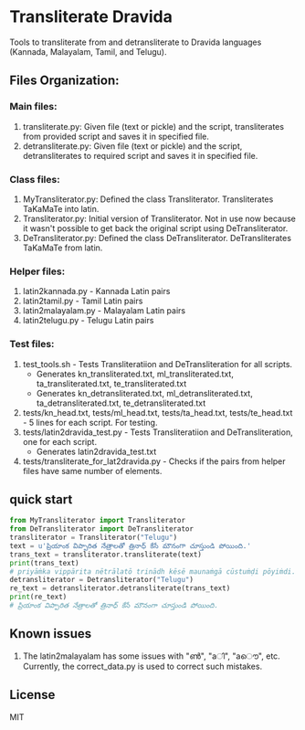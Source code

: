 # Transliterate Dravida

Tools to transliterate from and detransliterate to Dravida languages (Kannada, Malayalam, Tamil, and Telugu).

## Files Organization:
### Main files:
1. transliterate.py: Given file (text or pickle) and the script, transliterates from provided script and saves it in specified file.
2. detransliterate.py: Given file (text or pickle) and the script, detransliterates to required script and saves it in specified file.

### Class files:
1. MyTransliterator.py: Defined the class Transliterator. Transliterates TaKaMaTe into latin.
2. Transliterator.py: Initial version of Transliterator. Not in use now because it wasn't possible to get back the original script using DeTransliterator.
3. DeTransliterator.py: Defined the class DeTransliterator. DeTransliterates TaKaMaTe from latin.

### Helper files: 
1. latin2kannada.py - Kannada Latin pairs
2. latin2tamil.py - Tamil Latin pairs
3. latin2malayalam.py - Malayalam Latin pairs
4. latin2telugu.py - Telugu Latin pairs

### Test files:
1. test_tools.sh - Tests Transliteratiion and DeTransliteration for all scripts.
    - Generates kn_transliterated.txt, ml_transliterated.txt, ta_transliterated.txt, te_transliterated.txt
    - Generates kn_detransliterated.txt, ml_detransliterated.txt, ta_detransliterated.txt, te_detransliterated.txt
2. tests/kn_head.txt, tests/ml_head.txt, tests/ta_head.txt, tests/te_head.txt - 5 lines for each script. For testing.
3. tests/latin2dravida_test.py - Tests Transliteratiion and DeTransliteration, one for each script.
    - Generates latin2dravida_test.txt
4. tests/transliterate_for_lat2dravida.py - Checks if the pairs from helper files have same number of elements.


## quick start

```python
from MyTransliterator import Transliterator
from DeTransliterator import DeTransliterator
transliterator = Transliterator("Telugu")
text = u'ప్రియాంక విప్పారిత నేత్రాలతో త్రినాధ్ కేసే మౌనంగా చూస్తుండి పోయింది.'
trans_text = transliterator.transliterate(text)
print(trans_text)
# priyāṁka vippārita nētrālatō trinādh kēsē maunaṁgā cūstuṁḍi pōyiṁdi.
detransliterator = Detransliterator("Telugu")
re_text = detransliterator.detransliterate(trans_text)
print(re_text)
# ప్రియాంక విప్పారిత నేత్రాలతో త్రినాధ్ కేసే మౌనంగా చూస్తుండి పోయింది.
```

## Known issues
1. The latin2malayalam has some issues with "ൺ", "aി", "aൌ", etc. Currently, the correct_data.py is used to correct such mistakes.

## License

MIT
